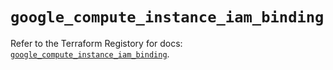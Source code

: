 # `google_compute_instance_iam_binding`

Refer to the Terraform Registory for docs: [`google_compute_instance_iam_binding`](https://www.terraform.io/docs/providers/google/r/compute_instance_iam_binding).
